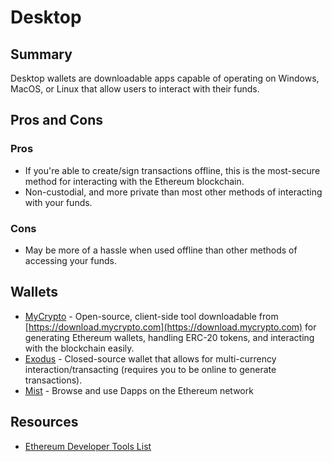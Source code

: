 # Desktop

## Summary

Desktop wallets are downloadable apps capable of operating on Windows, MacOS, or Linux that allow users to interact with their funds.

## Pros and Cons

### Pros

* If you're able to create/sign transactions offline, this is the most-secure method for interacting with the Ethereum blockchain.
* Non-custodial, and more private than most other methods of interacting with your funds.

### Cons

* May be more of a hassle when used offline than other methods of accessing your funds.

## Wallets

* [MyCrypto](https://github.com/MyCryptoHQ) - Open-source, client-side tool downloadable from [https://download.mycrypto.com](https://download.mycrypto.com) for generating Ethereum wallets, handling ERC-20 tokens, and interacting with the blockchain easily.
* [Exodus](https://exodus.io) - Closed-source wallet that allows for multi-currency interaction/transacting \(requires you to be online to generate transactions\).
* [Mist](https://github.com/ethereum/mist) - Browse and use Dapps on the Ethereum network

## Resources

* [Ethereum Developer Tools List](https://github.com/ConsenSys/ethereum-developer-tools-list/blob/master/EcosystemResources.md)

